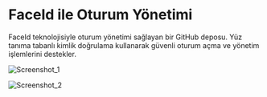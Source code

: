 # FaceId ile Oturum Yönetimi

FaceId teknolojisiyle oturum yönetimi sağlayan bir GitHub deposu. Yüz tanıma tabanlı kimlik doğrulama kullanarak güvenli oturum açma ve yönetim işlemlerini destekler.

![Screenshot_1](https://github.com/serkancan006/desktop-tutorial/assets/109299838/da1e71a5-a66a-409e-889f-250a368f5f9b)


![Screenshot_2](https://github.com/serkancan006/desktop-tutorial/assets/109299838/007a80ea-db5e-480b-88b0-331d703a6a06)
